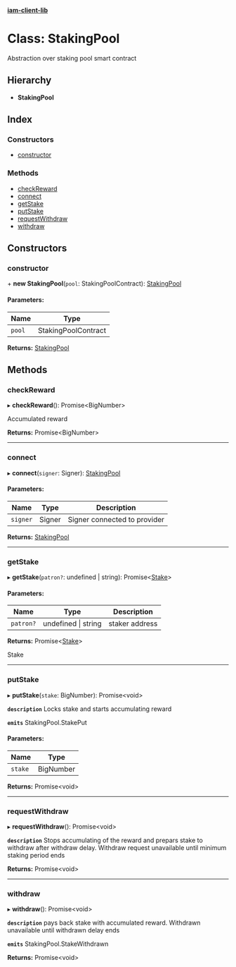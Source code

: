 **[iam-client-lib](../README.md)**

# Class: StakingPool

Abstraction over staking pool smart contract

## Hierarchy

* **StakingPool**

## Index

### Constructors

* [constructor](stakingpool.md#constructor)

### Methods

* [checkReward](stakingpool.md#checkreward)
* [connect](stakingpool.md#connect)
* [getStake](stakingpool.md#getstake)
* [putStake](stakingpool.md#putstake)
* [requestWithdraw](stakingpool.md#requestwithdraw)
* [withdraw](stakingpool.md#withdraw)

## Constructors

### constructor

\+ **new StakingPool**(`pool`: StakingPoolContract): [StakingPool](stakingpool.md)

#### Parameters:

Name | Type |
------ | ------ |
`pool` | StakingPoolContract |

**Returns:** [StakingPool](stakingpool.md)

## Methods

### checkReward

▸ **checkReward**(): Promise\<BigNumber>

Accumulated reward

**Returns:** Promise\<BigNumber>

___

### connect

▸ **connect**(`signer`: Signer): [StakingPool](stakingpool.md)

#### Parameters:

Name | Type | Description |
------ | ------ | ------ |
`signer` | Signer | Signer connected to provider  |

**Returns:** [StakingPool](stakingpool.md)

___

### getStake

▸ **getStake**(`patron?`: undefined \| string): Promise\<[Stake](../globals.md#stake)>

#### Parameters:

Name | Type | Description |
------ | ------ | ------ |
`patron?` | undefined \| string | staker address |

**Returns:** Promise\<[Stake](../globals.md#stake)>

Stake

___

### putStake

▸ **putStake**(`stake`: BigNumber): Promise\<void>

**`description`** Locks stake and starts accumulating reward

**`emits`** StakingPool.StakePut

#### Parameters:

Name | Type |
------ | ------ |
`stake` | BigNumber |

**Returns:** Promise\<void>

___

### requestWithdraw

▸ **requestWithdraw**(): Promise\<void>

**`description`** Stops accumulating of the reward and prepars stake to withdraw after withdraw delay.
Withdraw request unavailable until minimum staking period ends

**Returns:** Promise\<void>

___

### withdraw

▸ **withdraw**(): Promise\<void>

**`description`** pays back stake with accumulated reward. Withdrawn unavailable until withdrawn delay ends

**`emits`** StakingPool.StakeWithdrawn

**Returns:** Promise\<void>
